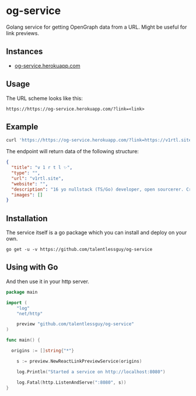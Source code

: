 # og-service

Golang service for getting OpenGraph data from a URL. Might be useful for link previews.

## Instances

- [og-service.herokuapp.com](https://og-service.herokuapp.com)

## Usage

The URL scheme looks like this:

```
https://https://og-service.herokuapp.com/?link=<link>
```

## Example

```sh
curl 'https://https://og-service.herokuapp.com/?link=https://v1rtl.site'
```

The endpoint will return data of the following structure:

```json
{
  "title": "v 1 r t l ✨",
  "type": "",
  "url": "v1rtl.site",
  "website": "",
  "description": "16 yo nullstack (TS/Go) developer, open sourcerer. Creator of go-web-app, react-postprocessing and tinyhttp. Author of t.me/we_use_js Telegram channel",
  "images": []
}
```

## Installation

The service itself is a go package which you can install and deploy on your own.

```shell
go get -u -v https://github.com/talentlessguy/og-service
```

## Using with Go

And then use it in your http server.

```go
package main

import (
	"log"
	"net/http"

	preview "github.com/talentlessguy/og-service"
)

func main() {

  origins := []string{"*"}

	s := preview.NewReactLinkPreviewService(origins)

	log.Println("Started a service on http://localhost:8080")

	log.Fatal(http.ListenAndServe(":8080", s))
}
```
